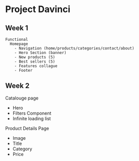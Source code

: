 # Project Davinci

## Week 1

```
Functional
  Homepage
    - Navigation (home/products/categories/contact/about)
    - Hero Section (banner)
    - New products (5)
    - Best sellers (5)
    - Features collague
    - Footer
```

## Week 2

Catalouge page

- Hero
- Filters Component
- Infinite loading list

Product Details Page

- Image
- Title
- Category
- Price
